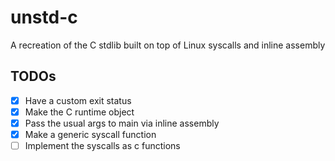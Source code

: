 # unstd-c

A recreation of the C stdlib built on top of Linux syscalls and inline assembly

## TODOs

-   [x] Have a custom exit status
-   [x] Make the C runtime object
-   [x] Pass the usual args to main via inline assembly
-   [x] Make a generic syscall function
-   [ ] Implement the syscalls as c functions
